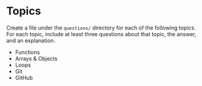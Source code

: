 # Topics

Create a file under the `questions/` directory for each of the following topics. For each topic, include at least three questions about that topic, the answer, and an explanation.

- Functions
- Arrays & Objects
- Loops
- Git
- GitHub
